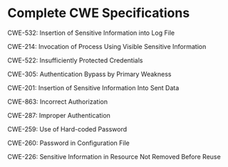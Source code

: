 

# Complete CWE Specifications

CWE-532: Insertion of Sensitive Information into Log File

CWE-214: Invocation of Process Using Visible Sensitive Information

CWE-522: Insufficiently Protected Credentials

CWE-305: Authentication Bypass by Primary Weakness

CWE-201: Insertion of Sensitive Information Into Sent Data

CWE-863: Incorrect Authorization

CWE-287: Improper Authentication

CWE-259: Use of Hard-coded Password

CWE-260: Password in Configuration File

CWE-226: Sensitive Information in Resource Not Removed Before Reuse